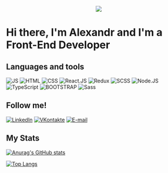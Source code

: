 <p align="center">
  <img src="https://github.com/alexandrtab/alexandrtab/blob/main/assets/coding.gif"/>
</p>

# Hi there, I'm Alexandr and I'm a Front-End Developer

## Languages and tools

![JS](https://img.shields.io/static/v1?label&message=JavaScript&color=grey&style=for-the-badge&logo=javascript)
![HTML](https://img.shields.io/static/v1?label&message=HTML&color=grey&style=for-the-badge&logo=html)
![CSS](https://img.shields.io/static/v1?label&message=CSS&color=grey&style=for-the-badge&logo=css)
![React.JS](https://img.shields.io/static/v1?label&message=React.JS&color=grey&style=for-the-badge&logo=react)
![Redux](https://img.shields.io/static/v1?label&message=Redux&color=grey&style=for-the-badge&logo=redux)
![SCSS](https://img.shields.io/static/v1?&label&message=SCSS&color=grey&style=for-the-badge&logo=scss)
![Node.JS](https://img.shields.io/static/v1?label&message=Node.JS&color=grey&style=for-the-badge&logo=node.js)
![TypeScript](https://img.shields.io/static/v1?label&message=TypeScript&color=grey&style=for-the-badge&logo=typescript)
![BOOTSTRAP](https://img.shields.io/static/v1?label&message=BOOTSTRAP&color=grey&style=for-the-badge&logo=bootstrap)
![Sass](https://img.shields.io/static/v1?&label&message=Sass&color=grey&style=for-the-badge&logo=sass)

## Follow me!

[![LinkedIn](https://img.shields.io/static/v1?label&message=LinkedIn&color=grey&style=for-the-badge&logo=Linkedin)](www.linkedin.com/in/alexandr-tabolich)
[![VKontakte](https://img.shields.io/static/v1?label&message=VKontakte&color=grey&style=for-the-badge&logo=VK)](https://vk.com/reyang)
[![E-mail](https://img.shields.io/static/v1?label&message=E-mail&color=grey&style=for-the-badge&logo=mail.ru)](https://shura.tabolich@mail.ru)

## My Stats

[![Anurag's GitHub stats](https://github-readme-stats.vercel.app/api?username=alexandrtab&hide=issues,contribs&theme=buefy&count-private=true&show_icons=true)](https://github.com/alexandrtab/github-readme-stats)

[![Top Langs](https://github-readme-stats.vercel.app/api/top-langs/?username=alexandrtab&layout=compact&theme=buefy)](https://github.com/alexandrtab/github-readme-stats)
